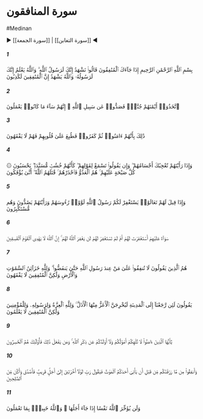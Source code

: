 # سورة المنافقون
#Medinan
▶ [[سورة الجمعة]] | [[سورة التغابن]] ◀
##### 1
<span class="ayah hovertext" data-hover="منافقان چون به نزد تو آيند گويند گواهى مى‌دهيم كه تو پيامبر خدا هستى، و خداوند مى‌داند كه تو پيامبرش هستى، و خداوند گواهى مى‌دهد كه منافقان دروغگو هستند">بِسْمِ ٱللَّهِ ٱلرَّحْمَٰنِ ٱلرَّحِيمِ إِذَا جَآءَكَ ٱلْمُنَٰفِقُونَ قَالُوا۟ نَشْهَدُ إِنَّكَ لَرَسُولُ ٱللَّهِ ۗ وَٱللَّهُ يَعْلَمُ إِنَّكَ لَرَسُولُهُۥ وَٱللَّهُ يَشْهَدُ إِنَّ ٱلْمُنَٰفِقِينَ لَكَٰذِبُونَ</span>
##### 2
<span class="ayah hovertext" data-hover="سوگندهايشان را سپر بلا گرفته‌اند، سپس [مردمان را] از راه خدا بازداشته‌اند، چه بد است كارى كه آنان مى‌كنند">ٱتَّخَذُوٓا۟ أَيْمَٰنَهُمْ جُنَّةًۭ فَصَدُّوا۟ عَن سَبِيلِ ٱللَّهِ ۚ إِنَّهُمْ سَآءَ مَا كَانُوا۟ يَعْمَلُونَ</span>
##### 3
<span class="ayah hovertext" data-hover="اين از آن است كه ايشان ايمان آورده‌اند سپس كفر ورزيده‌اند، و بر دلهايشان مهر نهاده شده است، و ايشان در نمى‌يابند">ذَٰلِكَ بِأَنَّهُمْ ءَامَنُوا۟ ثُمَّ كَفَرُوا۟ فَطُبِعَ عَلَىٰ قُلُوبِهِمْ فَهُمْ لَا يَفْقَهُونَ</span>
##### 4
<span class="ayah hovertext" data-hover="و چون ايشان را بنگرى، بدنهاى ايشان تو را به شگفت‌آورد، و چون سخن گويند به سخنانشان گوش دهى، گويى همانند الوارهاى تكيه داده بر ديوارند، و هر بانگى را بر ضد خويش مى‌انگارند، آنان دشمن‌اند، از آنان بر حذر باش، خداوند لعنتشان كند، چگونه بيراهه مى‌روند؟">۞ وَإِذَا رَأَيْتَهُمْ تُعْجِبُكَ أَجْسَامُهُمْ ۖ وَإِن يَقُولُوا۟ تَسْمَعْ لِقَوْلِهِمْ ۖ كَأَنَّهُمْ خُشُبٌۭ مُّسَنَّدَةٌۭ ۖ يَحْسَبُونَ كُلَّ صَيْحَةٍ عَلَيْهِمْ ۚ هُمُ ٱلْعَدُوُّ فَٱحْذَرْهُمْ ۚ قَٰتَلَهُمُ ٱللَّهُ ۖ أَنَّىٰ يُؤْفَكُونَ</span>
##### 5
<span class="ayah hovertext" data-hover="و چون به ايشان گفته شود بياييد كه پيامبر خدا براى شما آمرزش بطلبد، سرهاى خود را [به انكار] برگردانند، و بنگريشان كه [از اعتذار و استغفار] رويگردانند و گردنكش‌اند">وَإِذَا قِيلَ لَهُمْ تَعَالَوْا۟ يَسْتَغْفِرْ لَكُمْ رَسُولُ ٱللَّهِ لَوَّوْا۟ رُءُوسَهُمْ وَرَأَيْتَهُمْ يَصُدُّونَ وَهُم مُّسْتَكْبِرُونَ</span>
##### 6
<span class="ayah hovertext" data-hover="در حق آنان يكسان است چه برايشان آمرزش بخواهى، چه بر ايشان آمرزش نخواهى، هرگز خداوند آنان را نخواهد آمرزيد، بى‌گمان خداوند نافرمانان را هدايت نمى‌كند">سَوَآءٌ عَلَيْهِمْ أَسْتَغْفَرْتَ لَهُمْ أَمْ لَمْ تَسْتَغْفِرْ لَهُمْ لَن يَغْفِرَ ٱللَّهُ لَهُمْ ۚ إِنَّ ٱللَّهَ لَا يَهْدِى ٱلْقَوْمَ ٱلْفَٰسِقِينَ</span>
##### 7
<span class="ayah hovertext" data-hover="ايشان كسانى هستند كه مى‌گويند براى كسانى كه نزد پيامبر خدا هستند چيزى هزينه نكنيد تا آنكه [از پيرامون او] پراكنده شوند، و حال آنكه خزانه‌هاى آسمان و زمين از آن خداوند است، ولى منافقان در نمى‌يابند">هُمُ ٱلَّذِينَ يَقُولُونَ لَا تُنفِقُوا۟ عَلَىٰ مَنْ عِندَ رَسُولِ ٱللَّهِ حَتَّىٰ يَنفَضُّوا۟ ۗ وَلِلَّهِ خَزَآئِنُ ٱلسَّمَٰوَٰتِ وَٱلْأَرْضِ وَلَٰكِنَّ ٱلْمُنَٰفِقِينَ لَا يَفْقَهُونَ</span>
##### 8
<span class="ayah hovertext" data-hover="مى‌گويند چون به مدينه بازگرديم، بلندپايگان، فرومايگان را از آنجا بيرون خواهند كرد، حال آنكه عزت، خاص خداوند و پيامبر او و مؤمنان است، ولى منافقان نمى‌دانند">يَقُولُونَ لَئِن رَّجَعْنَآ إِلَى ٱلْمَدِينَةِ لَيُخْرِجَنَّ ٱلْأَعَزُّ مِنْهَا ٱلْأَذَلَّ ۚ وَلِلَّهِ ٱلْعِزَّةُ وَلِرَسُولِهِۦ وَلِلْمُؤْمِنِينَ وَلَٰكِنَّ ٱلْمُنَٰفِقِينَ لَا يَعْلَمُونَ</span>
##### 9
<span class="ayah hovertext" data-hover="اى مؤمنان اموال و اولادتان، شما را از ياد خداوند بازندارد، و هر كس چنين كند، آنانند كه زيانكارانند">يَٰٓأَيُّهَا ٱلَّذِينَ ءَامَنُوا۟ لَا تُلْهِكُمْ أَمْوَٰلُكُمْ وَلَآ أَوْلَٰدُكُمْ عَن ذِكْرِ ٱللَّهِ ۚ وَمَن يَفْعَلْ ذَٰلِكَ فَأُو۟لَٰٓئِكَ هُمُ ٱلْخَٰسِرُونَ</span>
##### 10
<span class="ayah hovertext" data-hover="و پيش از آنكه مرگ به سراغ هر يك از شما بيايد و او بگويد پروردگارا چرا مرا تا مهلتى نزديك باز پس نداشتى كه بتوانم صدقه بدهم و از شايستگان باشم، از آنچه روزيتان كرده‌ايم، بخشش كنيد">وَأَنفِقُوا۟ مِن مَّا رَزَقْنَٰكُم مِّن قَبْلِ أَن يَأْتِىَ أَحَدَكُمُ ٱلْمَوْتُ فَيَقُولَ رَبِّ لَوْلَآ أَخَّرْتَنِىٓ إِلَىٰٓ أَجَلٍۢ قَرِيبٍۢ فَأَصَّدَّقَ وَأَكُن مِّنَ ٱلصَّٰلِحِينَ</span>
##### 11
<span class="ayah hovertext" data-hover="و خداوند هرگز كسى را چون اجلش فرا رسد، بازپس ندارد، و خداوند به آنچه مى‌كنيد آگاه است‌">وَلَن يُؤَخِّرَ ٱللَّهُ نَفْسًا إِذَا جَآءَ أَجَلُهَا ۚ وَٱللَّهُ خَبِيرٌۢ بِمَا تَعْمَلُونَ</span>
